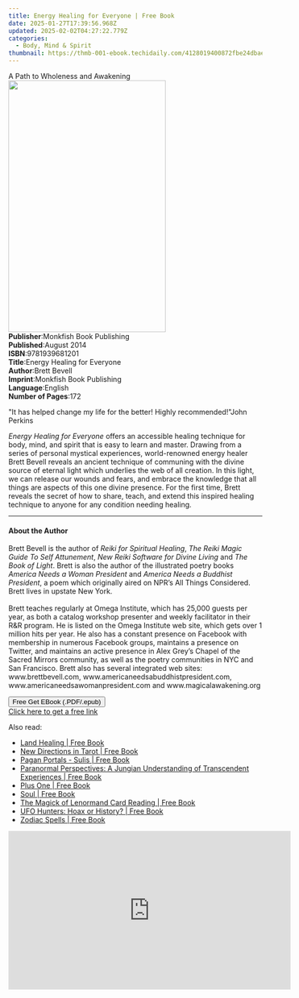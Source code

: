 ```yaml
---
title: Energy Healing for Everyone | Free Book
date: 2025-01-27T17:39:56.968Z
updated: 2025-02-02T04:27:22.779Z
categories:
  - Body, Mind & Spirit
thumbnail: https://thmb-001-ebook.techidaily.com/4128019400872fbe24dbae5a4d5c859a2687327012523ee141028dafe5e3e789.jpg
---
```

<main id="book-container">
  <div class="flex flex-col">
    <div class="book-brief flex-1 py-6 px-4 sm:p-6 md:py-10 md:px-8">
      <!-- brief-->
      <div class="book-brief-main">A Path to Wholeness and Awakening</div>
    </div>
    <div
      class="book-meta-info flex-1 grid gap-4 col-start-1 col-end-3 row-start-1 sm:mb-6 sm:grid-cols-4 lg:gap-6 lg:col-start-2 lg:row-end-6 lg:row-span-6 lg:mb-0"
    >
      <div
        class="book-meta-info-left place-content-center mt-4 p-4 text-sm leading-6 col-start-2 col-span-2 dark:text-slate-400"
      >
        <img
          class="w-full h-500 object-cover rounded-lg sm:h-255 sm:col-span-2 lg:col-span-full"
          src="https://img-001-ebook.techidaily.com/3fd0e123b94d6409d07ec72a359903817374452d83a51634739a25ba58aa1444.jpg"
          alt=""
          width="312"
          height="500"
        />
      </div>
      <div
        class="book-meta-info-right mt-2 col-start-1 row-start-2 col-span-3 self-center"
      >
        <!-- meta data  -->
        <div class="flex flex-col px-4 md:px-8">
          <div class="flex-1">
            <strong>Publisher</strong>:<span class="px-2"
              >Monkfish Book Publishing</span
            >
          </div>
          <div class="flex-1">
            <strong>Published</strong>:<span class="px-2">August 2014</span>
          </div>
          <div class="flex-1">
            <strong>ISBN</strong>:<span class="px-2">9781939681201</span>
          </div>
          <div class="flex-1">
            <strong>Title</strong>:<span class="px-2"
              >Energy Healing for Everyone</span
            >
          </div>
          <div class="flex-1">
            <strong>Author</strong>:<span class="px-2">Brett Bevell</span>
          </div>
          <div class="flex-1">
            <strong>Imprint</strong>:<span class="px-2"
              >Monkfish Book Publishing</span
            >
          </div>
          <div class="flex-1">
            <strong>Language</strong>:<span class="px-2">English</span>
          </div>
          <div class="flex-1">
            <strong>Number of Pages</strong>:<span class="px-2">172</span>
          </div>
        </div>
      </div>
    </div>
    <div class="book-description flex-1 py-6 px-4 sm:p-6 md:py-10 md:px-8">
      <div class="book-description-main">
        <div accordion-content="" id="description">
          <p>
            "It has helped change my life for the better! Highly
            recommended!"John Perkins
          </p>
          <p>
            <i>Energy Healing for Everyone</i> offers an accessible healing
            technique for body, mind, and spirit that is easy to learn and
            master. Drawing from a series of personal mystical experiences,
            world-renowned energy healer Brett Bevell reveals an ancient
            technique of communing with the divine source of eternal light which
            underlies the web of all creation. In this light, we can release our
            wounds and fears, and embrace the knowledge that all things are
            aspects of this one divine presence. For the first time, Brett
            reveals the secret of how to share, teach, and extend this inspired
            healing technique to anyone for any condition needing healing.<br />
          </p>
        </div>
      </div>
    </div>
    <div class="book-excerpts flex-1 py-6 px-4 sm:p-6 md:py-10 md:px-8">
      <!-- excerpts-->
      <div class="book-excerpts-main">
        <hr />
        <h4 class="placeholder placeholder-heading">
          <span>About the Author</span>
        </h4>
        <p>
          Brett Bevell is the author of <i>Reiki for Spiritual Healing</i>,
          <i>The Reiki Magic Guide To Self Attunement</i>,
          <i>New Reiki Software for Divine Living</i> and
          <i>The Book of Light</i>. Brett is also the author of the illustrated
          poetry books <i>America Needs a Woman President</i> and
          <i>America Needs a Buddhist President</i>, a poem which originally
          aired on NPR’s All Things Considered. Brett lives in upstate New
          York.<br /><br />Brett teaches regularly at Omega Institute, which has
          25,000 guests per year, as both a catalog workshop presenter and
          weekly facilitator in their R&amp;R program. He is listed on the Omega
          Institute web site, which gets over 1 million hits per year. He also
          has a constant presence on Facebook with membership in numerous
          Facebook groups, maintains a presence on Twitter, and maintains an
          active presence in Alex Grey’s Chapel of the Sacred Mirrors community,
          as well as the poetry communities in NYC and San Francisco. Brett also
          has several integrated web sites: www.brettbevell.com,
          www.americaneedsabuddhistpresident.com,
          www.americaneedsawomanpresident.com and www.magicalawakening.org
        </p>
      </div>
    </div>
    <div
      class="book-about-author flex-1 py-6 px-4 sm:p-6 md:py-10 md:px-8"
    ></div>
    <div class="book-free-get flex-1 py-6 px-4 sm:p-6 md:py-10 md:px-8">
      <button
        id="btn-free-get"
        class="bg-blue-500 hover:bg-blue-700 text-white font-bold py-2 px-4 rounded"
      >
        Free Get EBook (.PDF/.epub)
      </button>
      <div id="countdown-display" class="px-2 text-lg mt-2"></div>
      <a
        id="free-link"
        class="hidden bg-blue-500 hover:bg-blue-700 text-white font-bold py-2 px-4 rounded"
        href="https://www.ebooks.com/en-us/book/96466885/energy-healing-for-everyone/brett-bevell/"
        target="_blank"
        >Click here to get a free link</a
      >
    </div>
    <script>
      let countdownTime = 0;
      let countdownInterval = null;
      document
        .getElementById('btn-free-get')
        .addEventListener('click', startCountdown);
      function startCountdown() {
        countdownTime = new Date().getTime() + 60000 * 3;
        countdownInterval = setInterval(updateCountdown, 1000);
        document.getElementById('btn-free-get').disabled = true;
        document
          .getElementById('btn-free-get')
          .classList.add('bg-gray-500', 'cursor-not-allowed');
      }
      function updateCountdown() {
        let currentTime = new Date().getTime();
        let timeLeft = countdownTime - currentTime;
        let secondsLeft = Math.floor(timeLeft / 1000);
        document.getElementById('countdown-display').innerHTML =
          `Remaining time: ${secondsLeft} seconds.`;
        if (secondsLeft <= 0) {
          clearInterval(countdownInterval);
          document.getElementById('btn-free-get').classList.add('hidden');
          document.getElementById('free-link').classList.remove('hidden');
          document.getElementById('countdown-display').innerHTML = '';
        }
      }
    </script>
  </div>
</main>

<ins class="adsbygoogle"
      style="display:block"
      data-ad-client="ca-pub-7571918770474297"
      data-ad-slot="8358498916"
      data-ad-format="auto"
      data-full-width-responsive="true"></ins>
    

<span class="atpl-alsoreadstyle">Also read:</span>
<div><ul>
<li><a href="https://novels-ebooks.techidaily.com/211434152-9781507303801-land-healing/"><u>Land Healing | Free Book</u></a></li>
<li><a href="https://novels-ebooks.techidaily.com/211434118-9781507303788-new-directions-in-tarot/"><u>New Directions in Tarot | Free Book</u></a></li>
<li><a href="https://novels-ebooks.techidaily.com/211433934-9781803410272-pagan-portals-sulis/"><u>Pagan Portals - Sulis | Free Book</u></a></li>
<li><a href="https://novels-ebooks.techidaily.com/211433936-9781803415260-paranormal-perspectives-a-jungian-understanding-of-transcendent-experiences/"><u>Paranormal Perspectives: A Jungian Understanding of Transcendent Experiences | Free Book</u></a></li>
<li><a href="https://novels-ebooks.techidaily.com/211434022-9781507303771-plus-one/"><u>Plus One | Free Book</u></a></li>
<li><a href="https://novels-ebooks.techidaily.com/211434032-9781507303795-soul/"><u>Soul | Free Book</u></a></li>
<li><a href="https://novels-ebooks.techidaily.com/211434136-9781507303818-the-magick-of-lenormand-card-reading/"><u>The Magick of Lenormand Card Reading | Free Book</u></a></li>
<li><a href="https://novels-ebooks.techidaily.com/211433718-9781429953962-ufo-hunters-hoax-or-history/"><u>UFO Hunters: Hoax or History? | Free Book</u></a></li>
<li><a href="https://novels-ebooks.techidaily.com/211433699-9781466882553-zodiac-spells/"><u>Zodiac Spells | Free Book</u></a></li>
</ul></div>

<!-- affiliate ads begin -->
<iframe width="560" height="315" src="https://www.youtube.com/embed/K7fATC_lI7o?si=UFotPJqflDRZr-mv" title="YouTube video player" frameborder="0" allow="accelerometer; autoplay; clipboard-write; encrypted-media; gyroscope; picture-in-picture; web-share" referrerpolicy="strict-origin-when-cross-origin" allowfullscreen></iframe>
<!-- affiliate ads end -->

